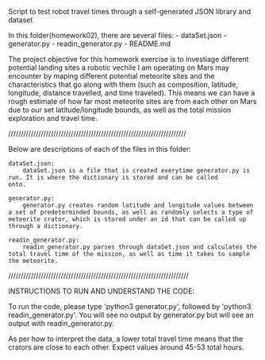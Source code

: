 Script to test robot travel times through a self-generated JSON library and dataset 


In this folder(homework02), there are several files:
    - dataSet.json
    - generator.py
    - readin_generator.py
    - README.md

The project objective for this homework exercise is to investiage different potential landing sites a robotic vechile I am operating on Mars may encounter by maping different potential meteorite sites and the characteristics that go along with them (such as composition, latitude, longitude, distance travelled, and time traveled). This means we can have a rough estimate of how far most meteorite sites are from each other on Mars due to our set latitude/longitude bounds, as well as the total mission exploration and travel time. 

///////////////////////////////////////////////////////////////////////


Below are descriptions of each of the files in this folder:

    dataSet.json: 
        dataSet.json is a file that is created everytime generator.py is run. It is where the dictionary is stored and can be called        onto.

    generator.py:
        generator.py creates random latitude and longitude values between a set of predeterminded bounds, as well as randomly selects a type of meteorite crator, which is stored under an id that can be called up through a dictionary.

    readin_generator.py:
        readin_generator.py parses through dataSet.json and calculates the total travel time of the mission, as well as time it takes to sample the meteorite.  


////////////////////////////////////////////////////////////////////////


INSTRUCTIONS TO RUN AND UNDERSTAND THE CODE:

To run the code, please type 'python3 generator.py', followed by 'python3 readin_generator.py'. You will see no output by generator.py but will see an output with readin_generator.py. 

As per how to interpret the data, a lower total travel time means that the crators are close to each other. Expect values around 45-53 total hours. 












